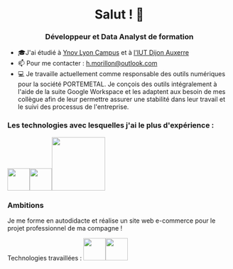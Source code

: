 # <div align="center">Salut ! 👋</div>

### <div align="center">Développeur et Data Analyst de formation</div>

- 🎓J'ai étudié à [Ynov Lyon Campus](https://www.ynov.com/campus/lyon) et à [l'IUT Dijon Auxerre](https://iutdijon.u-bourgogne.fr/www/)
- 📫 Pour me contacter : h.morillon@outlook.com
- 💻 Je travaille actuellement comme responsable des outils numériques pour la société PORTEMETAL. Je conçois des outils intégralement à l'aide de la suite Google Workspace et les adaptent aux besoin de mes collègue afin de leur permettre assurer une stabilité dans leur travail et le suivi des processus de l'entreprise. 
  
### Les technologies avec lesquelles j'ai le plus d'expérience :
<img src="https://upload.wikimedia.org/wikipedia/commons/thumb/3/34/Microsoft_Office_Excel_%282019%E2%80%93present%29.svg/640px-Microsoft_Office_Excel_%282019%E2%80%93present%29.svg.png" height="50"/><img src="https://www.python.org/static/img/python-logo.png" height="50"><img src="https://www.tradiewebguys.com.au/wp-content/uploads/2024/08/Google-Workspace.webp" height="120">


### Ambitions

Je me forme en autodidacte et réalise un site web e-commerce pour le projet professionnel de ma compagne !

Technologies travaillées  : <img src="https://icon.icepanel.io/Technology/svg/Vue.js.svg" height="50"><img src="https://icon.icepanel.io/Technology/svg/JavaScript.svg" height="50">
